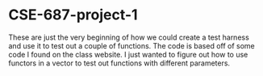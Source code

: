 # CSE-687-project-1
These are just the very beginning of how we could create a test harness and use it to test out a couple of functions. 
The code is based off of some code I found on the class website. I just wanted to figure out how to use functors in a 
vector to test out functions with different parameters. 

